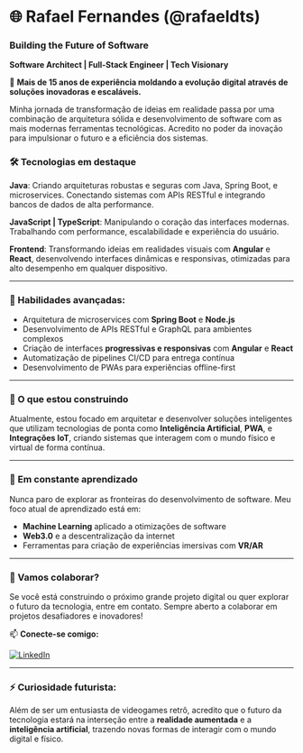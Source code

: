 # 🌐 Rafael Fernandes (@rafaeldts)
### Building the Future of Software ###

**Software Architect | Full-Stack Engineer | Tech Visionary**

🚀 **Mais de 15 anos de experiência moldando a evolução digital através de soluções inovadoras e escaláveis.**

Minha jornada de transformação de ideias em realidade passa por uma combinação de arquitetura sólida e desenvolvimento de software com as mais modernas ferramentas tecnológicas. Acredito no poder da inovação para impulsionar o futuro e a eficiência dos sistemas.

### 🛠️ Tecnologias em destaque

**Java**: Criando arquiteturas robustas e seguras com Java, Spring Boot, e microservices. Conectando sistemas com APIs RESTful e integrando bancos de dados de alta performance.

**JavaScript | TypeScript**: Manipulando o coração das interfaces modernas. Trabalhando com performance, escalabilidade e experiência do usuário.

**Frontend**: Transformando ideias em realidades visuais com **Angular** e **React**, desenvolvendo interfaces dinâmicas e responsivas, otimizadas para alto desempenho em qualquer dispositivo.

---

### 🔧 Habilidades avançadas:

- Arquitetura de microservices com **Spring Boot** e **Node.js**
- Desenvolvimento de APIs RESTful e GraphQL para ambientes complexos
- Criação de interfaces **progressivas e responsivas** com **Angular** e **React**
- Automatização de pipelines CI/CD para entrega contínua
- Desenvolvimento de PWAs para experiências offline-first

---

### 🌟 O que estou construindo

Atualmente, estou focado em arquitetar e desenvolver soluções inteligentes que utilizam tecnologias de ponta como **Inteligência Artificial**, **PWA**, e **Integrações IoT**, criando sistemas que interagem com o mundo físico e virtual de forma contínua.

---

### 🧠 Em constante aprendizado

Nunca paro de explorar as fronteiras do desenvolvimento de software. Meu foco atual de aprendizado está em:

- **Machine Learning** aplicado a otimizações de software
- **Web3.0** e a descentralização da internet
- Ferramentas para criação de experiências imersivas com **VR/AR**

---

### 🤝 Vamos colaborar?

Se você está construindo o próximo grande projeto digital ou quer explorar o futuro da tecnologia, entre em contato. Sempre aberto a colaborar em projetos desafiadores e inovadores!

📫 **Conecte-se comigo:**  

[![LinkedIn](https://img.shields.io/badge/LinkedIn-%230077B5.svg?style=for-the-badge&logo=linkedin&logoColor=white)](https://www.linkedin.com/in/rfernandesz/)

---

### ⚡ Curiosidade futurista:  
Além de ser um entusiasta de videogames retrô, acredito que o futuro da tecnologia estará na interseção entre a **realidade aumentada** e a **inteligência artificial**, trazendo novas formas de interagir com o mundo digital e físico.
